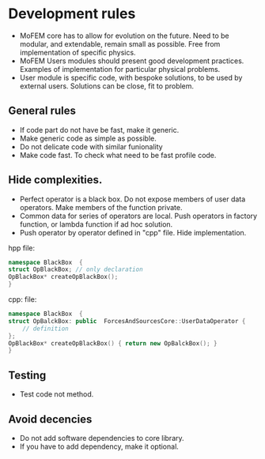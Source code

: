 # Development rules

- MoFEM core has to allow for evolution on the future. Need to be modular, and extendable, remain small as possible. Free from implementation of specific physics.
- MoFEM Users modules should present good development practices. Examples of
implementation for particular physical problems.
- User module is specific code, with bespoke solutions, to be used by external 
users. Solutions can be close, fit to problem.


## General rules

- If code part do not have be fast, make it generic.
- Make generic code as simple as possible.
- Do not delicate code with similar funionality
- Make code fast. To check what need to be fast profile code.

## Hide complexities.

- Perfect operator is a black box. Do not expose members of user data operators. Make members of the function private. 
- Common data for series of operators are local. Push operators in factory function, or lambda function if ad hoc solution.
- Push operator by operator defined in "cpp" file. Hide implementation.

hpp file:
```c++
namespace BlackBox  {
struct OpBlackBox; // only declaration
OpBlackBox* createOpBlackBox();
}
```

cpp: file:
```c++
namespace BlackBox  {
struct OpBalckBox: public  ForcesAndSourcesCore::UserDataOperator {
	// definition
};
OpBlackBox* createOpBlackBox() { return new OpBalckBox(); }
}
```

## Testing

- Test code not method.

## Avoid decencies

- Do not add software dependencies to core library.
- If you have to add dependency, make it optional.

